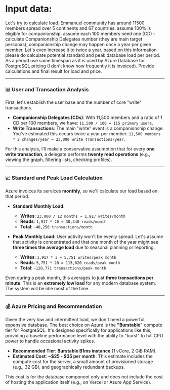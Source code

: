 # Input data:
Let's try to calculate load. 
Emmanuel community has around 11500 members spread over 5 continents and 67 countries. 
assume 100% is eligible for companionship. 
assume each 100 members need one (CD) - calculate Companionship Delegates number (they are main target personas), 
companionship change may happen once a year per given member. 
Let's even increase it to twice a year. based on this information please do calculate potential standard and peak database load per period. 
As a period use same timespan as it is used by Azure Database for PostgreSQL pricing
(I don't know how frequently it is invoiced). 
Provide calculations and final result for load and price.

---
### 📊 User and Transaction Analysis

First, let's establish the user base and the number of core "write" transactions.

* **Companionship Delegates (CDs)**: With 11,500 members and a ratio of 1 CD per 100 members, we have:
    `11,500 / 100 = 115 primary users`.
* **Write Transactions**: The main "write" event is a companionship change. You've estimated this occurs twice a year per member.
    `11,500 members * 2 changes/year = 23,000 write transactions/year`.

For this analysis, I'll make a conservative assumption that for every **one write transaction**, a delegate performs **twenty read operations** (e.g., viewing the graph, filtering lists, checking profiles).

---
### 📈 Standard and Peak Load Calculation

Azure invoices its services **monthly**, so we'll calculate our load based on that period.

* **Standard Monthly Load**:
    * **Writes**: `23,000 / 12 months ≈ 1,917 writes/month`
    * **Reads**: `1,917 * 20 ≈ 38,340 reads/month`
    * **Total**: `~40,250 transactions/month`

* **Peak Monthly Load**:
    User activity won't be evenly spread. Let's assume that activity is concentrated and that one month of the year might see **three times the average load** due to seasonal planning or reporting.
    * **Writes**: `1,917 * 3 = 5,751 writes/peak month`
    * **Reads**: `5,751 * 20 = 115,020 reads/peak month`
    * **Total**: `~120,771 transactions/peak month`

Even during a peak month, this averages to just **three transactions per minute**. This is an **extremely low load** for any modern database system. The system will be idle most of the time.

---
### 💰 Azure Pricing and Recommendation

Given the very low and intermittent load, we don't need a powerful, expensive database. The best choice on Azure is the **"Burstable"** compute tier for PostgreSQL. It's designed specifically for applications like this, providing a baseline performance level with the ability to "burst" to full CPU power to handle occasional activity spikes.

* **Recommended Tier**: **Burstable B1ms instance** (1 vCore, 2 GiB RAM).
* **Estimated Cost**: **~$25 - $35 per month**. This estimate includes the compute cost for the server, a small amount of provisioned storage (e.g., 32 GB), and geographically redundant backups.

This cost is for the database component only and does not include the cost of hosting the application itself (e.g., on Vercel or Azure App Service).